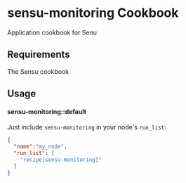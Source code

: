 sensu-monitoring Cookbook
=========================
Application cookbook for Senu


Requirements
------------
The Sensu cookbook

Usage
-----
#### sensu-monitoring::default

Just include `sensu-monitoring` in your node's `run_list`:

```json
{
  "name":"my_node",
  "run_list": [
    "recipe[sensu-monitoring]"
  ]
}
```
